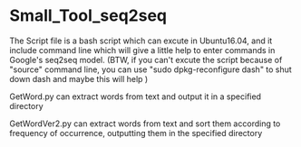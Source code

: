 # Small_Tool_seq2seq

The Script file is a bash script which can excute in Ubuntu16.04, and it include command line which will give a little help to
enter commands in Google's seq2seq model. 
(BTW, if you can't excute the script because of "source" command line, you can use "sudo dpkg-reconfigure dash" to shut down dash and maybe this will help )

GetWord.py can extract words from text and output it in a specified directory

GetWordVer2.py can extract words from text and sort them according to frequency of occurrence, outputting them in the specified directory
